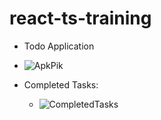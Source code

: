 # react-ts-training

- Todo Application
- ![ApkPik](https://github.com/samrocks03/react-ts-training/assets/85547877/d02cabe7-011d-4354-a6fc-55eabfd5b1ea)

- Completed Tasks:
  - ![CompletedTasks](https://github.com/samrocks03/react-ts-training/assets/85547877/ba6f602b-55a7-45f1-a65d-e5788bd0ad31)
